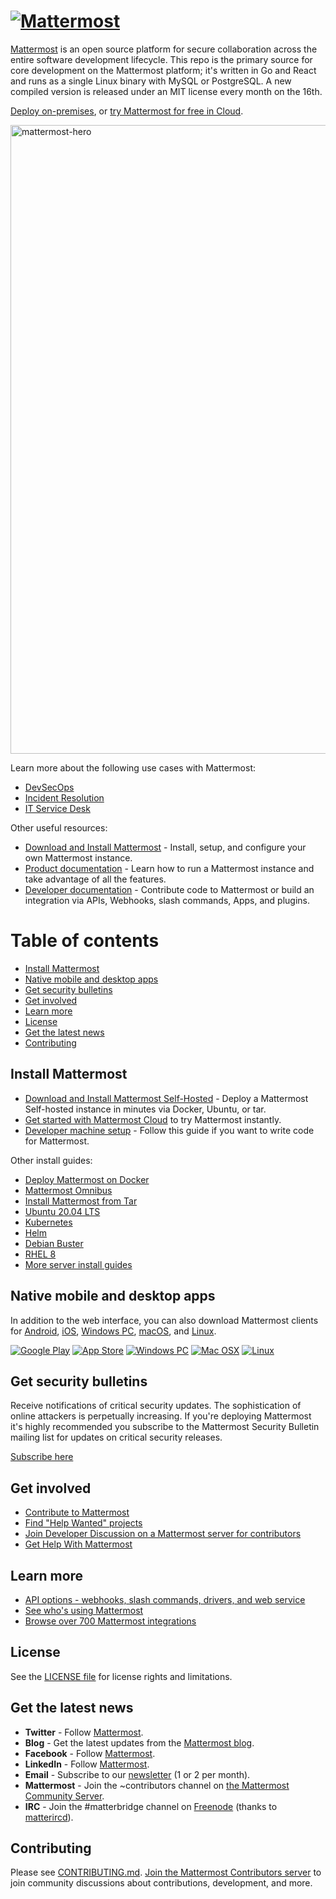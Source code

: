 # [![Mattermost](https://user-images.githubusercontent.com/7205829/137170381-fe86eef0-bccc-4fdd-8e92-b258884ebdd7.png)](https://mattermost.com)

[Mattermost](https://mattermost.com) is an open source platform for secure collaboration across the entire software development lifecycle. This repo is the primary source for core development on the Mattermost platform; it's written in Go and React and runs as a single Linux binary with MySQL or PostgreSQL. A new compiled version is released under an MIT license every month on the 16th.

[Deploy on-premises](https://mattermost.com/deploy/?utm_source=github-mattermost-server-readme), or [try Mattermost for free in Cloud](https://mattermost.com/sign-up/?utm_source=github-mattermost-server-readme).

<img width="1006" alt="mattermost-hero" src="https://user-images.githubusercontent.com/7205829/136107976-7a894c9e-290a-490d-8501-e5fdbfc3785a.png">

Learn more about the following use cases with Mattermost:

- [DevSecOps](https://mattermost.com/solutions/use-cases/devops/?utm_source=github-mattermost-server-readme)
- [Incident Resolution](https://mattermost.com/solutions/use-cases/incident-resolution/?utm_source=github-mattermost-server-readme)
- [IT Service Desk](https://mattermost.com/solutions/use-cases/it-service-desk/?utm_source=github-mattermost-server-readme)

Other useful resources:

- [Download and Install Mattermost](https://docs.mattermost.com/guides/deployment.html) - Install, setup, and configure your own Mattermost instance.
- [Product documentation](https://docs.mattermost.com/) - Learn how to run a Mattermost instance and take advantage of all the features.
- [Developer documentation](https://developers.mattermost.com/) - Contribute code to Mattermost or build an integration via APIs, Webhooks, slash commands, Apps, and plugins.

Table of contents
=================

- [Install Mattermost](#install-mattermost)
- [Native mobile and desktop apps](#native-mobile-and-desktop-apps)
- [Get security bulletins](#get-security-bulletins)
- [Get involved](#get-involved)
- [Learn more](#learn-more)
- [License](#license)
- [Get the latest news](#get-the-latest-news)
- [Contributing](#contributing)

## Install Mattermost

- [Download and Install Mattermost Self-Hosted](https://docs.mattermost.com/guides/deployment.html) - Deploy a Mattermost Self-hosted instance in minutes via Docker, Ubuntu, or tar.
- [Get started with Mattermost Cloud](https://mattermost.com/sign-up/?utm_source=github-mattermost-server-readme) to try Mattermost instantly.
- [Developer machine setup](https://developers.mattermost.com/contribute/server/developer-setup) - Follow this guide if you want to write code for Mattermost.


Other install guides:

- [Deploy Mattermost on Docker](https://docs.mattermost.com/install/install-docker.html)
- [Mattermost Omnibus](https://docs.mattermost.com/install/installing-mattermost-omnibus.html)
- [Install Mattermost from Tar](https://docs.mattermost.com/install/install-tar.html)
- [Ubuntu 20.04 LTS](https://docs.mattermost.com/install/installing-ubuntu-2004-LTS.html)
- [Kubernetes](https://docs.mattermost.com/install/install-kubernetes.html)
- [Helm](https://docs.mattermost.com/install/install-kubernetes.html#installing-the-operators-via-helm)
- [Debian Buster](https://docs.mattermost.com/install/install-debian.html)
- [RHEL 8](https://docs.mattermost.com/install/install-rhel-8.html)
- [More server install guides](https://docs.mattermost.com/guides/deployment.html)

## Native mobile and desktop apps

In addition to the web interface, you can also download Mattermost clients for [Android](https://mattermost.com/pl/android-app/), [iOS](https://mattermost.com/pl/ios-app/), [Windows PC](https://docs.mattermost.com/install/desktop-app-install.html#windows-10-windows-8-1), [macOS](https://docs.mattermost.com/install/desktop-app-install.html#macos-10-9), and [Linux](https://docs.mattermost.com/install/desktop-app-install.html#linux).

[![Google Play](https://user-images.githubusercontent.com/33878967/33095356-39b6fbf8-ceb8-11e7-8a61-c3a18fa5e658.png)](https://mattermost.com/pl/android-app/)  [![App Store](https://user-images.githubusercontent.com/33878967/33095353-397e69b4-ceb8-11e7-8175-f95a97d5274f.png)](https://itunes.apple.com/us/app/mattermost/id1257222717?mt=8)  [![Windows PC](https://user-images.githubusercontent.com/33878967/33095357-39cab8d2-ceb8-11e7-89a6-67dccc571ca3.png)](https://docs.mattermost.com/install/desktop.html#windows-10-windows-8-1-windows-7)  [![Mac OSX](https://user-images.githubusercontent.com/33878967/33095355-39a36f2a-ceb8-11e7-9b33-73d4f6d5d6c1.png)](https://docs.mattermost.com/install/desktop.html#macos-10-9)  [![Linux](https://user-images.githubusercontent.com/33878967/33095354-3990e256-ceb8-11e7-965d-b00a16e578de.png)](https://docs.mattermost.com/install/desktop.html#linux)

## Get security bulletins

Receive notifications of critical security updates. The sophistication of online attackers is perpetually increasing. If you're deploying Mattermost it's highly recommended you subscribe to the Mattermost Security Bulletin mailing list for updates on critical security releases.

[Subscribe here](https://mattermost.com/security-updates/#sign-up)

## Get involved

- [Contribute to Mattermost](https://handbook.mattermost.com/contributors/contributors/ways-to-contribute)
- [Find "Help Wanted" projects](https://github.com/mattermost/mattermost-server/issues?page=1&q=is%3Aissue+is%3Aopen+%22Help+Wanted%22&utf8=%E2%9C%93)
- [Join Developer Discussion on a Mattermost server for contributors](https://community.mattermost.com/signup_user_complete/?id=f1924a8db44ff3bb41c96424cdc20676)
- [Get Help With Mattermost](https://docs.mattermost.com/guides/get-help.html)

## Learn more

- [API options - webhooks, slash commands, drivers, and web service](https://api.mattermost.com/)
- [See who's using Mattermost](https://mattermost.com/customers/)
- [Browse over 700 Mattermost integrations](https://mattermost.com/marketplace/)

## License

See the [LICENSE file](LICENSE.txt) for license rights and limitations.

## Get the latest news

- **Twitter** - Follow [Mattermost](https://twitter.com/mattermost).
- **Blog** - Get the latest updates from the [Mattermost blog](https://mattermost.com/blog/).
- **Facebook** - Follow [Mattermost](https://www.facebook.com/MattermostHQ).
- **LinkedIn** - Follow [Mattermost](https://www.linkedin.com/company/mattermost/).
- **Email** - Subscribe to our [newsletter](https://mattermost.us11.list-manage.com/subscribe?u=6cdba22349ae374e188e7ab8e&id=2add1c8034) (1 or 2 per month).
- **Mattermost** - Join the ~contributors channel on [the Mattermost Community Server](https://community.mattermost.com).
- **IRC** - Join the #matterbridge channel on [Freenode](https://freenode.net/) (thanks to [matterircd](https://github.com/42wim/matterircd)).

## Contributing

Please see [CONTRIBUTING.md](./CONTRIBUTING.md).
[Join the Mattermost Contributors server](https://community.mattermost.com/signup_user_complete/?id=codoy5s743rq5mk18i7u5ksz7e) to join community discussions about contributions, development, and more.
